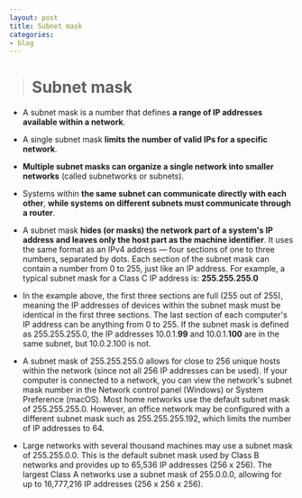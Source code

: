 ```yaml
---
layout: post
title: Subnet mask
categories:
- blog
---
```


> # Subnet mask

* A subnet mask is a number that defines **a range of IP addresses available within a network**. 
* A single subnet mask **limits the number of valid IPs for a specific network**. 
* **Multiple subnet masks can organize a single network into smaller networks** (called subnetworks or subnets). 
* Systems within **the same subnet can communicate directly with each other**, **while systems on different subnets must communicate through a router**.

* A subnet mask **hides (or masks) the network part of a system's IP address and leaves only the host part as the machine identifier**. It uses the same format as an IPv4 address — four sections of one to three numbers, separated by dots. Each section of the subnet mask can contain a number from 0 to 255, just like an IP address. For example, a typical subnet mask for a Class C IP address is: **255.255.255.0**

* In the example above, the first three sections are full (255 out of 255), meaning the IP addresses of devices within the subnet mask must be identical in the first three sections. The last section of each computer's IP address can be anything from 0 to 255. If the subnet mask is defined as 255.255.255.0, the IP addresses 10.0.1.**99** and 10.0.1.**100** are in the same subnet, but 10.0.2.100 is not.

* A subnet mask of 255.255.255.0 allows for close to 256 unique hosts within the network (since not all 256 IP addresses can be used).
If your computer is connected to a network, you can view the network's subnet mask number in the Network control panel (Windows) or System Preference (macOS). Most home networks use the default subnet mask of 255.255.255.0. However, an office network may be configured with a different subnet mask such as 255.255.255.192, which limits the number of IP addresses to 64.

* Large networks with several thousand machines may use a subnet mask of 255.255.0.0. This is the default subnet mask used by Class B networks and provides up to 65,536 IP addresses (256 x 256). The largest Class A networks use a subnet mask of 255.0.0.0, allowing for up to 16,777,216 IP addresses (256 x 256 x 256).
